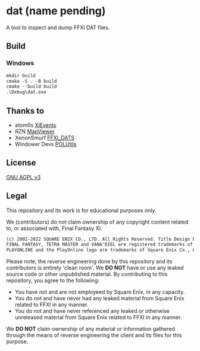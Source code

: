 # dat (name pending)

A tool to inspect and dump FFXI DAT files.

## Build

### Windows

```ps
mkdir build
cmake -S . -B build
cmake --build build
.\Debug\dat.exe
```

## Thanks to

- atom0s [XiEvents](https://github.com/atom0s/XiEvents)
- RZN [MapViewer](https://git.ashitaxi.com/PrivateServerTools/MapViewer)
- XenonSmurf [FFXI_DATS](https://github.com/XenonSmurf/FFXI_DATS)
- Windower Devs [POLUtils](https://github.com/Windower/POLUtils)

## License

[GNU AGPL v3](LICENSE.md)

## Legal

This repository and its work is for educational purposes only.

We (contributors) do not claim ownership of any copyright content related to, or associated with, Final Fantasy XI.

```txt
(c) 2002-2022 SQUARE ENIX CO., LTD. All Rights Reserved. Title Design by Yoshitaka Amano.
FINAL FANTASY, TETRA MASTER and VANA'DIEL are registered trademarks of Square Enix Co., Ltd. SQUARE ENIX,
PLAYONLINE and the PlayOnline logo are trademarks of Square Enix Co., Ltd.
```

Please note; the reverse engineering done by this repository and its contributors is entirely 'clean room'. We **DO NOT** have or use any leaked source code or other unpublished material. By contributing to this repository, you agree to the following:

- You have not and are not employeed by Square Enix, in any capacity.
- You do not and have never had any leaked material from Square Enix related to FFXI in any manner.
- You do not and have never referenced any leaked or otherwise unreleased material from Square Enix related to FFXI in any manner.

We **DO NOT** claim ownership of any material or information gathered through the means of reverse engineering the client and its files for this purpose.
